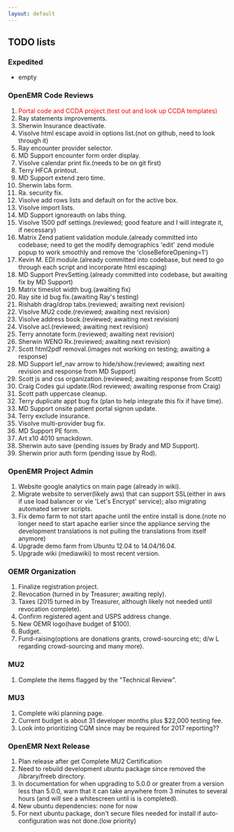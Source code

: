 ```yaml
---
layout: default
---
```

## TODO lists

### Expedited
*  empty

### OpenEMR Code Reviews
1. <span style="color: red">Portal code and CCDA project.(test out and look up CCDA templates)</span>
1. Ray statements improvements.
1. Sherwin Insurance deactivate.
1. Visolve html escape avoid in options list.(not on github, need to look through it)
1. Ray encounter provider selector.
1. MD Support encounter form order display.
1. Visolve calendar print fix.(needs to be on git first)
1. Terry HFCA printout.
1. MD Support extend zero time.
1. Sherwin labs form.
1. Ra. security fix.
1. Visolve add rows lists and default on for the active box.
1. Visolve import lists.
1. MD Support ignoreauth on labs thing.
1. Visolve 1500 pdf settings.(reviewed; good feature and I will integrate it, if necessary)
1. Matrix Zend patient validation module.(already committed into codebase; need to get the modify demographics 'edit' zend module popup to work smoothly and remove the 'closeBeforeOpening=1')
1. Kevin M. EDI module.(already committed into codebase, but need to go through each script and incorporate html escaping)
1. MD Support PrevSetting.(already committed into codebase, but awaiting fix by MD Support)
1. Matrix timeslot width bug.(awaiting fix)
1. Ray site id bug fix.(awaiting Ray's testing)
1. Rishabh drag/drop tabs.(reviewed; awaiting next revision)
1. Visolve MU2 code.(reviewed; awaiting next revision)
1. Visolve address book.(reviewed; awaiting next revision)
1. Visolve acl.(reviewed; awaiting next revision)
1. Terry annotate form.(reviewed; awaiting next revision)
1. Sherwin WENO Rx.(reviewed; awaiting next revision) 
1. Scott html2pdf removal.(images not working on testing; awaiting a response)
1. MD Support lef_nav arrow to hide/show.(reviewed; awaiting next revision and response from MD Support)
1. Scott js and css organization.(reviewed; awaiting response from Scott)
1. Craig Codes gui update.(Rod reviewed; awaiting response from Craig)
1. Scott path uppercase cleanup.
1. Terry duplicate appt bug fix (plan to help integrate this fix if have time).
1. MD Support onsite patient portal signon update.
1. Terry exclude insurance.
1. Visolve multi-provider bug fix.
1. MD Support PE form.
1. Art x10 4010 smackdown.
1. Sherwin auto save (pending issues by Brady and MD Support).
1. Sherwin prior auth form (pending issue by Rod).

### OpenEMR Project Admin
1. Website google analytics on main page (already in wiki).
1. Migrate website to server(likely aws) that can support SSL(either in aws if use load balancer or vie 'Let's Encrypt' service); also migrating automated server scripts.
1. Fix demo farm to not start apache until the entire install is done.(note no longer need to start apache earlier since the appliance serving the development translations is not pulling the translations from itself anymore)
1. Upgrade demo farm from Ubuntu 12.04 to 14.04/16.04.
1. Upgrade wiki (mediawiki) to most recent version.

### OEMR Organization
1. Finalize registration project.
1. Revocation (turned in by Treasurer; awaiting reply).
1. Taxes (2015 turned in by Treasurer, although likely not needed until revocation complete).
1. Confirm registered agent and USPS address change.
1. New OEMR logo(have budget of $100).
1. Budget.
1. Fund-raising(options are donations grants, crowd-sourcing etc; d/w L regarding crowd-sourcing and many more).

### MU2
1. Complete the items flagged by the "Technical Review".

### MU3
1. Complete wiki planning page.
1. Current budget is about 31 developer months plus $22,000 testing fee.
1. Look into prioritizing CQM since may be required for 2017 reporting??

### OpenEMR Next Release
1. Plan release after get Complete MU2 Certification
1. Need to rebuild development ubuntu package since removed the /library/freeb directory.
1. In documentation for when upgrading to 5.0.0 or greater from a version less than 5.0.0, warn that it can take anywhere from 3 minutes to several hours (and will see a whitescreen until is is completed).
1. New ubuntu dependencies: none for now
1. For next ubuntu package, don't secure files needed for install if auto-configuration was not done.(low priority)

